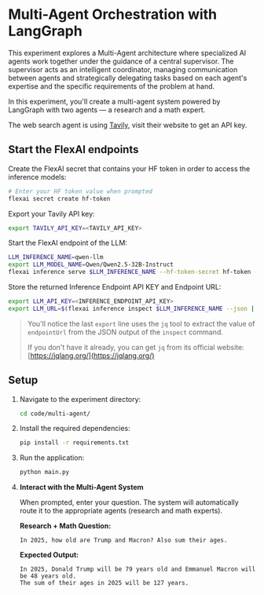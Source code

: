 # Multi-Agent Orchestration with LangGraph

This experiment explores a Multi-Agent architecture where specialized AI agents work together under the guidance of a central supervisor. The supervisor acts as an intelligent coordinator, managing communication between agents and strategically delegating tasks based on each agent's expertise and the specific requirements of the problem at hand.

In this experiment, you'll create a multi-agent system powered by LangGraph with two agents — a research and a math expert.

The web search agent is using [Tavily](https://www.tavily.com/), visit their website to get an API key.

## Start the FlexAI endpoints

Create the FlexAI secret that contains your HF token in order to access the inference models:

```bash
# Enter your HF token value when prompted
flexai secret create hf-token
```

Export your Tavily API key:

```bash
export TAVILY_API_KEY=<TAVILY_API_KEY>
```

Start the FlexAI endpoint of the LLM:

```bash
LLM_INFERENCE_NAME=qwen-llm
export LLM_MODEL_NAME=Qwen/Qwen2.5-32B-Instruct
flexai inference serve $LLM_INFERENCE_NAME --hf-token-secret hf-token -- --model=$LLM_MODEL_NAME --enable-auto-tool-choice --tool-call-parser hermes --max-model-len 16384
```

Store the returned Inference Endpoint API KEY and Endpoint URL:

```bash
export LLM_API_KEY=<INFERENCE_ENDPOINT_API_KEY>
export LLM_URL=$(flexai inference inspect $LLM_INFERENCE_NAME --json | jq .config.endpointUrl -r)
```

> You'll notice the last `export` line uses the `jq` tool to extract the value of `endpointUrl` from the JSON output of the `inspect` command.
>
> If you don't have it already, you can get `jq` from its official website: [https://jqlang.org/](https://jqlang.org/)

## Setup

1. Navigate to the experiment directory:

   ```bash
   cd code/multi-agent/
   ```

2. Install the required dependencies:

   ```bash
   pip install -r requirements.txt
   ```

3. Run the application:

   ```bash
   python main.py
   ```

4. **Interact with the Multi-Agent System**

   When prompted, enter your question. The system will automatically route it to the appropriate agents (research and math experts).

   **Research + Math Question:**

   ```
   In 2025, how old are Trump and Macron? Also sum their ages.
   ```

   **Expected Output:**

   ```
   In 2025, Donald Trump will be 79 years old and Emmanuel Macron will be 48 years old.
   The sum of their ages in 2025 will be 127 years.
   ```
